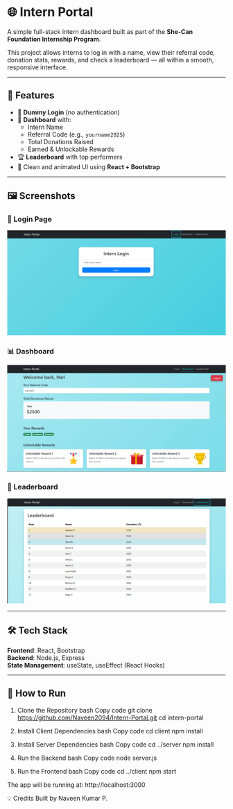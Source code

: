 # 🌐 Intern Portal

A simple full-stack intern dashboard built as part of the **She-Can Foundation Internship Program**.

This project allows interns to log in with a name, view their referral code, donation stats, rewards, and check a leaderboard — all within a smooth, responsive interface.

---

## 🚀 Features

- 🔐 **Dummy Login** (no authentication)
- 🧑 **Dashboard** with:
  - Intern Name
  - Referral Code (e.g., `yourname2025`)
  - Total Donations Raised
  - Earned & Unlockable Rewards
- 🏆 **Leaderboard** with top performers
- 🎨 Clean and animated UI using **React + Bootstrap**

---

## 🖼️ Screenshots

### 🔑 Login Page
<img src="img/Login.png" alt="Login Page" width="600"/>

### 📊 Dashboard
<img src="img/Dashboard.png" alt="Dashboard" width="600"/>

### 🏅 Leaderboard
<img src="img/Leaderboard.png" alt="Leaderboard" width="600"/>

---

## 🛠️ Tech Stack

**Frontend**: React, Bootstrap  
**Backend**: Node.js, Express  
**State Management**: useState, useEffect (React Hooks)

---

## 🔧 How to Run
1. Clone the Repository
bash
Copy code
git clone https://github.com/Naveen2094/Intern-Portal.git
cd intern-portal

3. Install Client Dependencies
bash
Copy code
cd client
npm install

5. Install Server Dependencies
bash
Copy code
cd ../server
npm install

7. Run the Backend
bash
Copy code
node server.js

9. Run the Frontend
bash
Copy code
cd ../client
npm start

The app will be running at: http://localhost:3000

💡 Credits
Built by Naveen Kumar P.

